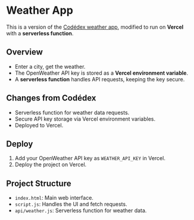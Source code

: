 # Weather App

This is a version of the [Codédex weather app](https://www.codedex.io/projects/view-weather-with-html-css-js), modified to run on **Vercel** with a **serverless function**.

## Overview

- Enter a city, get the weather.
- The OpenWeather API key is stored as a **Vercel environment variable**.
- A **serverless function** handles API requests, keeping the key secure.

## Changes from Codédex

- Serverless function for weather data requests.
- Secure API key storage via Vercel environment variables.
- Deployed to Vercel.

## Deploy

1. Add your OpenWeather API key as `WEATHER_API_KEY` in Vercel.
2. Deploy the project on Vercel.

## Project Structure

- `index.html`: Main web interface.
- `script.js`: Handles the UI and fetch requests.
- `api/weather.js`: Serverless function for weather data.
